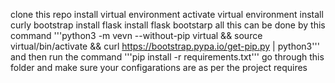 clone this repo 
install virtual environment
activate virtual environment
install curly bootstrap
install flask 
install flask bootstarp
all this can be done by this command '''python3  -m vevn --without-pip virtual && source virtual/bin/activate && curl https://bootstrap.pypa.io/get-pip.py | python3''' and then run the command '''pip install -r requirements.txt'''
go through this folder and make sure your configarations are as per the project requires
